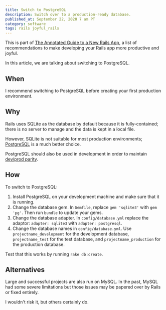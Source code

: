 ```yaml
---
title: Switch to PostgreSQL
description: Switch over to a production-ready database.
published_at: September 22, 2020 7 am PT
category: software
tags: rails joyful_rails
---
```


This is part of [The Annotated Guide to a New Rails
App](the_annotated_guide_to_a_new_rails_app), a list of
recommendations to make developing your Rails app more productive and joyful.

In this article, we are talking about switching to PostgreSQL.

## When

I recommend switching to PostgreSQL before creating your first production
environment.

## Why

Rails uses SQLite as the database by default because it is fully-contained;
there is no server to manage and the data is kept in a local file.

However, SQLite is not suitable for most production environments;
[PostgreSQL](https://www.postgresql.org) is a much better choice.

PostgreSQL should also be used in development in order to maintain [dev/prod
parity](https://12factor.net/dev-prod-parity).

## How

To switch to PostgreSQL:

1. Install PostgreSQL on your development machine and make sure that it is
   running.
2. Change the database gem. In `Gemfile`, replace `gem 'sqlite3'` with `gem
   'pg'`. Then run `bundle` to update your gems.
3. Change the database adapter. In `config/database.yml` replace the adaptor:
   `adapter: sqlite3` with `adapter: postgresql`.
4. Change the database names in `config/database.yml`. Use
   `projectname_development` for the development database, `projectname_test`
   for the test database, and `projectname_production` for the production
   database.

Test that this works by running `rake db:create`.

## Alternatives

Large and successful projects are also run on MySQL. In the past, MySQL had some
severe limitations but those issues may be papered over by Rails or fixed
entirely.

I wouldn't risk it, but others certainly do.
